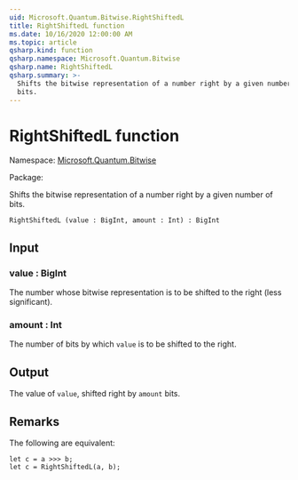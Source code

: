 ```yaml
---
uid: Microsoft.Quantum.Bitwise.RightShiftedL
title: RightShiftedL function
ms.date: 10/16/2020 12:00:00 AM
ms.topic: article
qsharp.kind: function
qsharp.namespace: Microsoft.Quantum.Bitwise
qsharp.name: RightShiftedL
qsharp.summary: >-
  Shifts the bitwise representation of a number right by a given number of
  bits.
---
```


# RightShiftedL function

Namespace: [Microsoft.Quantum.Bitwise](xref:Microsoft.Quantum.Bitwise)

Package: [](https://nuget.org/packages/)


Shifts the bitwise representation of a number right by a given number ofbits.

```Q#
RightShiftedL (value : BigInt, amount : Int) : BigInt
```


## Input

### value : BigInt

The number whose bitwise representation is to be shifted to the right(less significant).


### amount : Int

The number of bits by which `value` is to be shifted to the right.



## Output

The value of `value`, shifted right by `amount` bits.

## Remarks

The following are equivalent:```Q#let c = a >>> b;let c = RightShiftedL(a, b);```